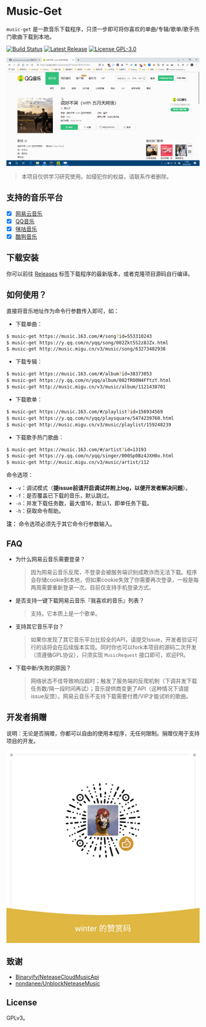 # Music-Get

`music-get` 是一款音乐下载程序，只须一步即可将你喜欢的单曲/专辑/歌单/歌手热门歌曲下载到本地。

[![Build Status](https://github.com/winterssy/music-get/workflows/CI/badge.svg)](https://github.com/winterssy/music-get/actions)
[![Latest Release](https://img.shields.io/github/release/winterssy/music-get.svg)](https://github.com/winterssy/music-get/releases)
[![License GPL-3.0](https://img.shields.io/github/license/winterssy/music-get.svg)](/LICENSE)

![preview](/docs/preview.gif)

>本项目仅供学习研究使用。如侵犯你的权益，请联系作者删除。

## 支持的音乐平台

- [x] [网易云音乐](https://music.163.com)
- [x] [QQ音乐](https://y.qq.com)
- [x] [咪咕音乐](http://music.migu.cn/v3)
- [x] [酷狗音乐](http://www.kugou.com) 

## 下载安装

你可以前往 [Releases](https://github.com/winterssy/music-get/releases) 标签下载程序的最新版本，或者克隆项目源码自行编译。

## 如何使用？

直接将音乐地址作为命令行参数传入即可，如：

- 下载单曲：
```sh
$ music-get https://music.163.com/#/song?id=553310243
$ music-get https://y.qq.com/n/yqq/song/002Zkt5S2z8JZx.html
$ music-get http://music.migu.cn/v3/music/song/63273402938
```

- 下载专辑：
```sh
$ music-get https://music.163.com/#/album?id=38373053
$ music-get https://y.qq.com/n/yqq/album/002fRO0N4FftzY.html
$ music-get http://music.migu.cn/v3/music/album/1121438701
```

- 下载歌单：
```sh
$ music-get https://music.163.com/#/playlist?id=156934569
$ music-get https://y.qq.com/n/yqq/playsquare/5474239760.html
$ music-get http://music.migu.cn/v3/music/playlist/159248239
```

- 下载歌手热门歌曲：
```sh
$ music-get https://music.163.com/#/artist?id=13193
$ music-get https://y.qq.com/n/yqq/singer/000Sp0Bz4JXH0o.html
$ music-get http://music.migu.cn/v3/music/artist/112
```

命令选项：
- `-v`：调试模式（**提issue前请开启调试并附上log，以便开发者解决问题**）。
- `-f`：是否覆盖已下载的音乐，默认跳过。
- `-n`：并发下载任务数，最大值16，默认1，即单任务下载。
- `-h`：获取命令帮助。

**注：** 命令选项必须先于其它命令行参数输入。

## FAQ

- 为什么网易云音乐需要登录？

  > 因为网易云音乐反爬，不登录会被服务端识别成欺诈而无法下载。程序会存储cookie到本地，但如果cookie失效了你需要再次登录，一般是每两周需要重新登录一次。目前仅支持手机登录方式。

- 是否支持一键下载网易云音乐『我喜欢的音乐』列表？

  > 支持。它本质上是一个歌单。

- 支持其它音乐平台？

  > 如果你发现了其它音乐平台比较全的API，请提交Issue，开发者验证可行的话将会在后续版本实现。同时你也可以fork本项目的源码二次开发（须遵循GPL协议），只须实现 `MusicRequest` 接口即可，欢迎PR。

- 下载中断/失败的原因？

  > 网络状态不佳导致响应超时；触发了服务端的反爬机制（下调并发下载任务数/隔一段时间再试）；音乐提供商变更了API（这种情况下请提issue反馈）。网易云音乐不支持下载需要付费/VIP才能试听的歌曲。

## 开发者捐赠

说明：无论是否捐赠，你都可以自由的使用本程序，无任何限制。捐赠仅用于支持项目的开发。

![donate](/docs/wechat_reward_qrcode.png)

## 致谢

- [Binaryify/NeteaseCloudMusicApi](https://github.com/Binaryify/NeteaseCloudMusicApi)
- [nondanee/UnblockNeteaseMusic](https://github.com/nondanee/UnblockNeteaseMusic)

## License

GPLv3。
